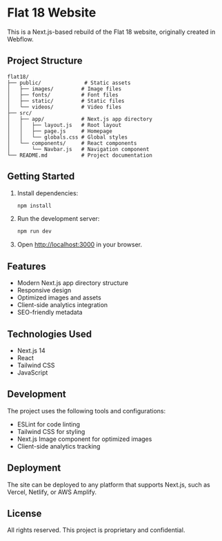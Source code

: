 # Flat 18 Website

This is a Next.js-based rebuild of the Flat 18 website, originally created in Webflow.

## Project Structure

```
flat18/
├── public/              # Static assets
│   ├── images/         # Image files
│   ├── fonts/          # Font files
│   ├── static/         # Static files
│   └── videos/         # Video files
├── src/
│   ├── app/            # Next.js app directory
│   │   ├── layout.js   # Root layout
│   │   ├── page.js     # Homepage
│   │   └── globals.css # Global styles
│   └── components/     # React components
│       └── Navbar.js   # Navigation component
└── README.md           # Project documentation
```

## Getting Started

1. Install dependencies:
   ```bash
   npm install
   ```

2. Run the development server:
   ```bash
   npm run dev
   ```

3. Open [http://localhost:3000](http://localhost:3000) in your browser.

## Features

- Modern Next.js app directory structure
- Responsive design
- Optimized images and assets
- Client-side analytics integration
- SEO-friendly metadata

## Technologies Used

- Next.js 14
- React
- Tailwind CSS
- JavaScript

## Development

The project uses the following tools and configurations:

- ESLint for code linting
- Tailwind CSS for styling
- Next.js Image component for optimized images
- Client-side analytics tracking

## Deployment

The site can be deployed to any platform that supports Next.js, such as Vercel, Netlify, or AWS Amplify.

## License

All rights reserved. This project is proprietary and confidential. 